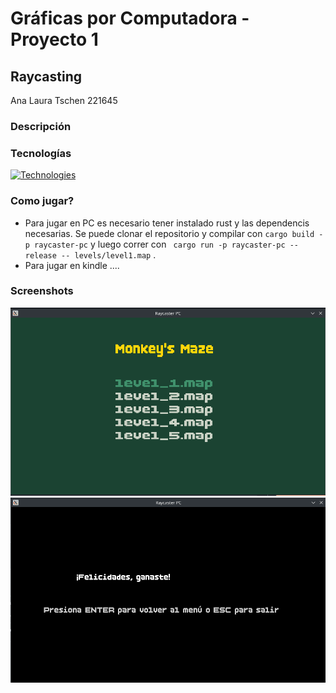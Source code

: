 # Gráficas por Computadora - Proyecto 1
## Raycasting
Ana Laura Tschen 221645

### Descripción


### Tecnologías
[![Technologies](https://skillicons.dev/icons?i=rust&perline=1)](https://skillicons.dev)

### Como jugar?
+ Para jugar en PC es necesario tener instalado rust y las dependencis necesarias. Se puede clonar el repositorio y compilar con ``` cargo build -p raycaster-pc ``` y luego correr con ``` cargo run -p raycaster-pc --release -- levels/level1.map``` .
+ Para jugar en kindle ....

### Screenshots
![Main menu picture](image.png)
![Pantalla final](image-1.png)